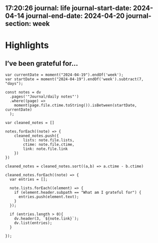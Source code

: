 17:20:26
journal: life
journal-start-date: 2024-04-14
journal-end-date: 2024-04-20
journal-section: week
---
# Highlights
## I’ve been grateful for...
```dataviewjs
var currentDate = moment("2024-04-19").endOf('week');
var startDate = moment("2024-04-19").endOf('week').subtract(7, "days");

const notes = dv
  .pages('"Journal/daily notes"')
  .where((page) =>
    moment(page.file.ctime.toString()).isBetween(startDate, currentDate)
  );

var cleaned_notes = []

notes.forEach((note) => {
    cleaned_notes.push({
        lists: note.file.lists,
        ctime: note.file.ctime,
        link: note.file.link
    })
})

cleaned_notes = cleaned_notes.sort((a,b) => a.ctime - b.ctime)

cleaned_notes.forEach((note) => {
  var entries = [];
  
  note.lists.forEach((element) => {
    if (element.header.subpath == "What am I grateful for") {
      entries.push(element.text);
    }
  });

  if (entries.length > 0){
    dv.header(3, `${note.link}`);
    dv.list(entries);
  }
  
});
```

